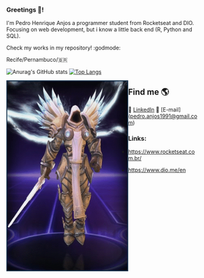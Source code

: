### Greetings 👋! 
I'm Pedro Henrique Anjos a programmer student from Rocketseat and DIO.
Focusing on web development, but i know a little back end (R, Python and SQL).


Check my works in my repository! :godmode:

Recife/Pernambuco/:brazil:


![Anurag's GitHub stats](https://github-readme-stats.vercel.app/api?username=Yenjix&show_icons=true&theme=dark)
[![Top Langs](https://github-readme-stats.vercel.app/api/top-langs/?username=Yenjix&layout=compact&langs_count=8)](https://github.com/anuraghazra/github-readme-stats)


<p>
   <img align="left" src="https://github.com/Yenjix/Yenjix/blob/main/tyrael.gif" width="320" height="500"/>
</p>


## Find me 🌎
💼 [LinkedIn](https://www.linkedin.com/in/igor-d-9119b8104)
:speech_balloon: [E-mail] (pedro.anjos1991@gmail.com)

### Links:
- https://www.rocketseat.com.br/
- https://www.dio.me/en


   <!--
<a href="URL_REDIRECT" target="blank"><img align="center" src="URL_TO_YOUR_IMAGE" height="100" /></a>
**Yenjix/Yenjix** is a ✨ _special_ ✨ repository because its `README.md` (this file) appears on your GitHub profile.

Here are some ideas to get you started:

- 🔭 I’m currently working on ...
- 🌱 I’m currently learning ...
- 👯 I’m looking to collaborate on ...
- 🤔 I’m looking for help with ...
- 💬 Ask me about ...
- 📫 How to reach me: ...
- 😄 Pronouns: ...
- ⚡ Fun fact: ...
-->
